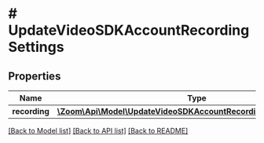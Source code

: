 # # UpdateVideoSDKAccountRecordingSettings

## Properties

Name | Type | Description | Notes
------------ | ------------- | ------------- | -------------
**recording** | [**\Zoom\Api\Model\UpdateVideoSDKAccountRecordingSettingsRecording**](UpdateVideoSDKAccountRecordingSettingsRecording.md) |  | [optional]

[[Back to Model list]](../../README.md#models) [[Back to API list]](../../README.md#endpoints) [[Back to README]](../../README.md)
